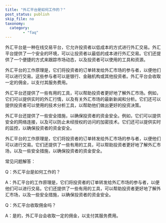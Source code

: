 ```yaml
---
title: "外汇平台是如何工作的？"
post_status: publish
skip_file: no
taxonomy:
  category:
        - "faq"
---
```


外汇平台是一种在线交易平台，它允许投资者以低成本的方式进行外汇交易。外汇平台提供了一个安全的环境，可以让投资者以最低的成本进行外汇交易。它们还提供了一个便捷的方式来跟踪市场动态，以及投资者可以使用的工具和资源。

外汇平台的工作原理是，它们将投资者的订单转发给外汇市场的参与者，以便他们可以进行交易。这些参与者可以是银行、金融机构或其他投资者。外汇平台会收取一定的佣金，以支付其服务费用。

外汇平台还提供了一些有用的工具，可以帮助投资者更好地了解外汇市场。例如，它们可以提供实时的外汇行情，以及有关外汇市场的最新新闻和分析。它们还可以提供投资者可以使用的技术分析工具，以帮助他们做出更好的投资决策。

外汇平台还提供了一些安全措施，以确保投资者的资金安全。例如，它们可以提供安全的网络连接，以及可以防止未经授权的访问的加密技术。它们还可以提供实时的监控，以确保投资者的资金安全。

外汇平台的工作原理是，它们将投资者的订单转发给外汇市场的参与者，以便他们可以进行交易。它们还提供了一些有用的工具，可以帮助投资者更好地了解外汇市场，以及一些安全措施，以确保投资者的资金安全。

常见问题解答：

Q：外汇平台是如何工作的？

A：外汇平台的工作原理是，它们将投资者的订单转发给外汇市场的参与者，以便他们可以进行交易。它们还提供了一些有用的工具，可以帮助投资者更好地了解外汇市场，以及一些安全措施，以确保投资者的资金安全。

Q：外汇平台收取佣金吗？

A：是的，外汇平台会收取一定的佣金，以支付其服务费用。

